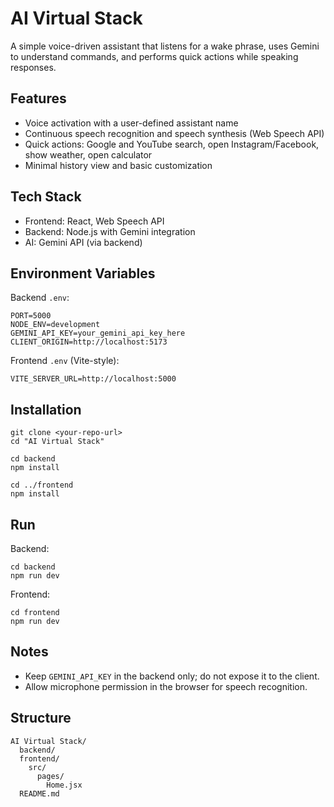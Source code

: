 AI Virtual Stack
================

A simple voice-driven assistant that listens for a wake phrase, uses Gemini to understand commands, and performs quick actions while speaking responses.

Features
--------
- Voice activation with a user-defined assistant name
- Continuous speech recognition and speech synthesis (Web Speech API)
- Quick actions: Google and YouTube search, open Instagram/Facebook, show weather, open calculator
- Minimal history view and basic customization

Tech Stack
----------
- Frontend: React, Web Speech API
- Backend: Node.js with Gemini integration
- AI: Gemini API (via backend)

Environment Variables
---------------------
Backend `.env`:

```
PORT=5000
NODE_ENV=development
GEMINI_API_KEY=your_gemini_api_key_here
CLIENT_ORIGIN=http://localhost:5173
```

Frontend `.env` (Vite-style):

```
VITE_SERVER_URL=http://localhost:5000
```

Installation
------------
```
git clone <your-repo-url>
cd "AI Virtual Stack"

cd backend
npm install

cd ../frontend
npm install
```

Run
---
Backend:
```
cd backend
npm run dev
```

Frontend:
```
cd frontend
npm run dev
```

Notes
-----
- Keep `GEMINI_API_KEY` in the backend only; do not expose it to the client.
- Allow microphone permission in the browser for speech recognition.

Structure
---------
```
AI Virtual Stack/
  backend/
  frontend/
    src/
      pages/
        Home.jsx
  README.md
```



